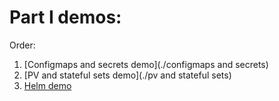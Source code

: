 # Part I demos:

Order:

1. [Configmaps and secrets demo](./configmaps and secrets)
2. [PV and stateful sets demo](./pv and stateful sets)
3. [Helm demo](./helm)